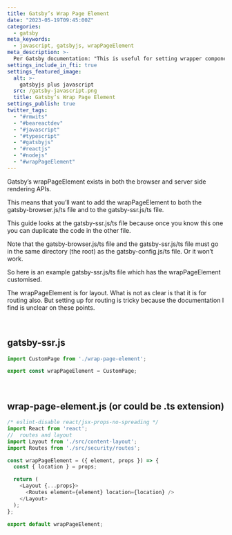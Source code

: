 ```yaml
---
title: Gatsby’s Wrap Page Element
date: "2023-05-19T09:45:00Z"
categories:
  - gatsby
meta_keywords:
  - javascript, gatsbyjs, wrapPageElement
meta_description: >-
  Per Gatsby documentation: "This is useful for setting wrapper components around pages that won’t get unmounted on page changes." Basically this element is used to prevent "screen flash" when routes change.
settings_include_in_fti: true
settings_featured_image:
  alt: >-
    gatsbyjs plus javascript
  src: /gatsby-javascript.png
  title: Gatsby’s Wrap Page Element
settings_publish: true
twitter_tags:
  - "#rmwits"
  - "#beareactdev"
  - "#javascript"
  - "#typescript"
  - "#gatsbyjs"
  - "#reactjs"
  - "#nodejs"
  - "#wrapPageElement"
---
```

Gatsby’s wrapPageElement exists in both the browser and server side rendering APIs.

This means that you’ll want to add the wrapPageElement to both the gatsby-browser.js/ts file and to the gatsby-ssr.js/ts file.

This guide looks at the gatsby-ssr.js/ts file because once you know this one you can duplicate the code in the other file.

Note that the gatsby-browser.js/ts file and the gatsby-ssr.js/ts file must go in the same directory (the root) as the gatsby-config.js/ts file. Or it won’t work.

So here is an example gatsby-ssr.js/ts file which has the wrapPageElement customised.

The wrapPageElement is for layout. What is not as clear is that it is for routing also. But setting up for routing is tricky because the documentation I find is unclear on these points.

<br />

## gatsby-ssr.js

```javascript
import CustomPage from './wrap-page-element';

export const wrapPageElement = CustomPage;
```

<br />

## wrap-page-element.js (or could be .ts extension)

```javascript
/* eslint-disable react/jsx-props-no-spreading */
import React from 'react';
//  routes and layout
import Layout from './src/content-layout';
import Routes from './src/security/routes';

const wrapPageElement = ({ element, props }) => {
  const { location } = props;

  return (
    <Layout {...props}>
      <Routes element={element} location={location} />
    </Layout>
  );
};

export default wrapPageElement;
```
